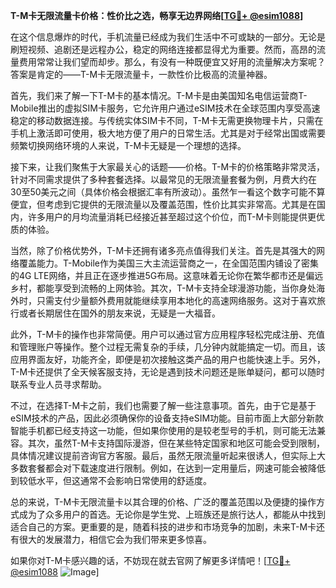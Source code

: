 **T-M卡无限流量卡价格：性价比之选，畅享无边界网络[[TG💪+ @esim1088](https://t.me/s/esim1088)]**

在这个信息爆炸的时代，手机流量已经成为我们生活中不可或缺的一部分。无论是刷短视频、追剧还是远程办公，稳定的网络连接都显得尤为重要。然而，高昂的流量费用常常让我们望而却步。那么，有没有一种既便宜又好用的流量解决方案呢？答案是肯定的——T-M卡无限流量卡，一款性价比极高的流量神器。

首先，我们来了解一下T-M卡的基本情况。T-M卡是由美国知名电信运营商T-Mobile推出的虚拟SIM卡服务，它允许用户通过eSIM技术在全球范围内享受高速稳定的移动数据连接。与传统实体SIM卡不同，T-M卡无需更换物理卡片，只需在手机上激活即可使用，极大地方便了用户的日常生活。尤其是对于经常出国或需要频繁切换网络环境的人来说，T-M卡无疑是一个理想的选择。

接下来，让我们聚焦于大家最关心的话题——价格。T-M卡的价格策略非常灵活，针对不同需求提供了多种套餐选择。以最常见的无限流量套餐为例，月费大约在30至50美元之间（具体价格会根据汇率有所波动）。虽然乍一看这个数字可能不算便宜，但考虑到它提供的无限流量以及覆盖范围，性价比其实非常高。尤其是在国内，许多用户的月均流量消耗已经接近甚至超过这个价位，而T-M卡则能提供更优质的体验。

当然，除了价格优势外，T-M卡还拥有诸多亮点值得我们关注。首先是其强大的网络覆盖能力。T-Mobile作为美国三大主流运营商之一，在全国范围内铺设了密集的4G LTE网络，并且正在逐步推进5G布局。这意味着无论你在繁华都市还是偏远乡村，都能享受到流畅的上网体验。其次，T-M卡支持全球漫游功能，当你身处海外时，只需支付少量额外费用就能继续享用本地化的高速网络服务。这对于喜欢旅行或者长期居住在国外的朋友来说，无疑是一大福音。

此外，T-M卡的操作也非常简便。用户可以通过官方应用程序轻松完成注册、充值和管理账户等操作。整个过程无需复杂的手续，几分钟内就能搞定一切。而且，该应用界面友好，功能齐全，即便是初次接触这类产品的用户也能快速上手。另外，T-M卡还提供了全天候客服支持，无论是遇到技术问题还是账单疑问，都可以随时联系专业人员寻求帮助。

不过，在选择T-M卡之前，我们也需要了解一些注意事项。首先，由于它是基于eSIM技术的产品，因此必须确保你的设备支持eSIM功能。目前市面上大部分新款智能手机都已经支持这一功能，但如果你使用的是较老型号的手机，则可能无法兼容。其次，虽然T-M卡支持国际漫游，但在某些特定国家和地区可能会受到限制，具体情况建议提前咨询官方客服。最后，虽然无限流量听起来很诱人，但实际上大多数套餐都会对下载速度进行限制。例如，在达到一定用量后，网速可能会被降低到较低水平，但这通常不会影响日常使用的舒适度。

总的来说，T-M卡无限流量卡以其合理的价格、广泛的覆盖范围以及便捷的操作方式成为了众多用户的首选。无论你是学生党、上班族还是旅行达人，都能从中找到适合自己的方案。更重要的是，随着科技的进步和市场竞争的加剧，未来T-M卡还有很大的发展潜力，相信它会为我们带来更多惊喜。

如果你对T-M卡感兴趣的话，不妨现在就去官网了解更多详情吧！[[TG💪+ @esim1088](https://t.me/s/esim1088) ![Image](https://i.postimg.cc/4NQfJmqS/Snipaste-2025-05-13-00-14-12.png)]
